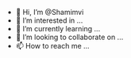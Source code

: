 - 👋 Hi, I’m @Shamimvi
- 👀 I’m interested in ...
- 🌱 I’m currently learning ...
- 💞️ I’m looking to collaborate on ...
- 📫 How to reach me ...

<!---
Shamimvi/Shamimvi is a ✨ special ✨ repository because its `README.md` (this file) appears on your GitHub profile.
You can click the Preview link to take a look at your changes.
--->
